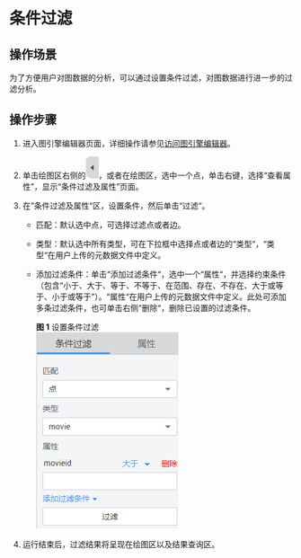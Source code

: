 # 条件过滤<a name="ges_01_0027"></a>

## 操作场景<a name="section28251916185816"></a>

为了方便用户对图数据的分析，可以通过设置条件过滤，对图数据进行进一步的过滤分析。

## 操作步骤<a name="section1059722175917"></a>

1.  进入图引擎编辑器页面，详细操作请参见[访问图引擎编辑器](访问图引擎编辑器.md)。
2.  单击绘图区右侧的![](figures/zh-cn_image_0245381066.png)，或者在绘图区，选中一个点，单击右键，选择“查看属性”，显示“条件过滤及属性”页面。
3.  在“条件过滤及属性“区，设置条件，然后单击“过滤“。
    -   匹配：默认选中点，可选择过滤点或者边。
    -   类型：默认选中所有类型，可在下拉框中选择点或者边的“类型“，“类型“在用户上传的元数据文件中定义。
    -   添加过滤条件：单击“添加过滤条件“，选中一个“属性“，并选择约束条件（包含“小于、大于、等于、不等于、在范围、存在、不存在、大于或等于、小于或等于”）。“属性“在用户上传的元数据文件中定义。此处可添加多条过滤条件，也可单击右侧“删除“，删除已设置的过滤条件。

        **图 1**  设置条件过滤<a name="fig18831930145"></a>  
        ![](figures/设置条件过滤.png "设置条件过滤")

4.  运行结束后，过滤结果将呈现在绘图区以及结果查询区。


